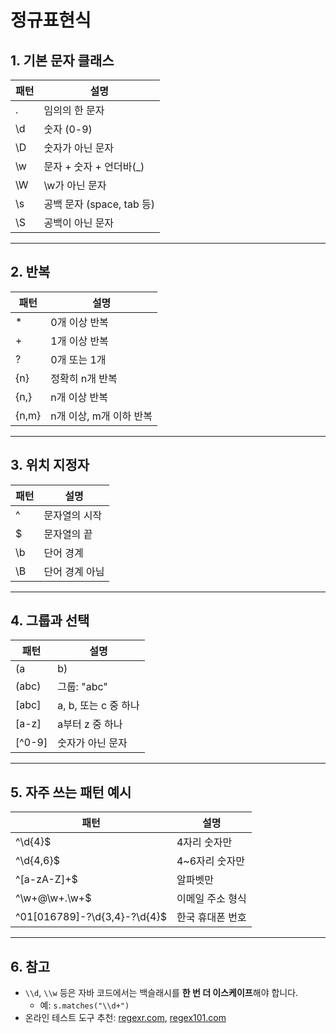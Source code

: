 # 정규표현식

## 1. 기본 문자 클래스

| 패턴 | 설명                    |
|------|-------------------------|
| .    | 임의의 한 문자          |
| \d   | 숫자 (0-9)              |
| \D   | 숫자가 아닌 문자        |
| \w   | 문자 + 숫자 + 언더바(_) |
| \W   | \w가 아닌 문자          |
| \s   | 공백 문자 (space, tab 등) |
| \S   | 공백이 아닌 문자        |

---

## 2. 반복

| 패턴   | 설명                      |
|--------|---------------------------|
| *      | 0개 이상 반복             |
| +      | 1개 이상 반복             |
| ?      | 0개 또는 1개              |
| {n}    | 정확히 n개 반복           |
| {n,}   | n개 이상 반복             |
| {n,m}  | n개 이상, m개 이하 반복   |

---

## 3. 위치 지정자

| 패턴 | 설명               |
|------|--------------------|
| ^    | 문자열의 시작       |
| $    | 문자열의 끝         |
| \b   | 단어 경계           |
| \B   | 단어 경계 아님      |

---

## 4. 그룹과 선택

| 패턴     | 설명                             |
|----------|----------------------------------|
| (a|b)    | a 또는 b                         |
| (abc)    | 그룹: "abc"                      |
| [abc]    | a, b, 또는 c 중 하나             |
| [a-z]    | a부터 z 중 하나                  |
| [^0-9]   | 숫자가 아닌 문자                 |

---

## 5. 자주 쓰는 패턴 예시

| 패턴           | 설명                         |
|----------------|------------------------------|
| ^\d{4}$        | 4자리 숫자만                 |
| ^\d{4,6}$      | 4~6자리 숫자만               |
| ^[a-zA-Z]+$    | 알파벳만                     |
| ^\w+@\w+\.\w+$ | 이메일 주소 형식             |
| ^01[016789]-?\d{3,4}-?\d{4}$ | 한국 휴대폰 번호 |

---

## 6. 참고

- `\\d`, `\\w` 등은 자바 코드에서는 백슬래시를 **한 번 더 이스케이프**해야 합니다.
  - 예: `s.matches("\\d+")`
- 온라인 테스트 도구 추천: [regexr.com](https://regexr.com/), [regex101.com](https://regex101.com/)
